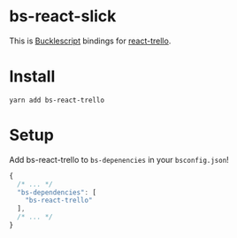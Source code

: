 # bs-react-slick

This is [Bucklescript](https://bucklescript.github.io/) bindings for [react-trello](https://github.com/rcdexta/react-trello).

# Install
```
yarn add bs-react-trello
```

# Setup

Add bs-react-trello to `bs-depenencies` in your `bsconfig.json`!

```js
{
  /* ... */
  "bs-dependencies": [
    "bs-react-trello"
  ],
  /* ... */
}
```
